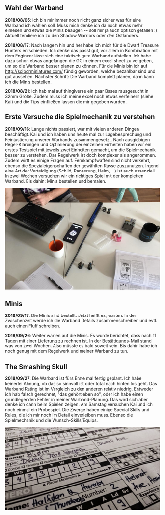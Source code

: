 ## Wahl der Warband

**2018/08/05**: Ich bin mir immer noch nicht ganz sicher was für eine Warband ich
wählen soll. Muss mich denke ich da noch etwas mehr einlesen und etwas die
Minis beäugen -- soll mir ja auch optisch gefallen :) Aktuell tendiere ich zu
den Shadow Warriors oder den Ostlanders.

**2018/08/17**: Nach langem hin und her habe ich mich für die Dwarf Treasure Hunters
entschieden. Ich denke das passt gut, vor allem in Kombination mit dem Engineer
lässt sich eine taktisch gute Warband aufstellen. Ich habe dazu schon etwas
angefangen die GC in einem excel sheet zu vergeben, um so die Warband besser
planen zu können. Für die Minis bin ich auf http://sciborminiatures.com/ fündig
geworden, welche bezahlbar sind und gut aussehen. Nächster Schritt: Die Warband
komplett planen, dann kann ich die Minis bestellen.

**2018/08/21**: Ich hab mal auf thingiverse ein paar Bases rausgesucht in 32mm
Größe. Zudem muss ich meine excel noch etwas verfeinern (siehe Kai) und die
Tips einfließen lassen die mir gegeben wurden.

## Erste Versuche die Spielmechanik zu verstehen

**2018/09/16**: Lange nichts passiert, war mit vielen anderen Dingen beschäftigt.
Kai und ich haben uns heute mal zur Lagebesprechung und Feinjustierung
unserer Warbands zusammengesetzt. Nach ausgiebigen Regel-Klärungen und
Optimierung der einzelnen Einheiten haben wir ein erstes Testspiel mit jeweils
zwei Einheiten gemacht, um die Spielmechanik besser zu verstehen. Das Regelwerk
ist doch komplexer als angenommen. Zudem wirft es einige Fragen auf.
Fernkampfwaffen sind nicht verkehrt, ebenso die Spezialeigenschaften der
gewählten Rasse zuszunutzen. Irgend eine Art der Verteidigung (Schild,
Panzerung, Helm, ...) ist auch essenziell. In zwei Wochen versuchen wir ein
richtiges Spiel mit der kompletten Warband. Bis dahin: Minis bestellen und
bemalen.

![big confusion](diary-20180916-1.jpg)

## Minis

**2018/09/17**: Die Minis sind bestellt. Jetzt heißt es, warten. In der
Zwischenzeit werde ich die Warband Details zusammenschreiben und evtl.
auch einen Fluff schreiben.

**2018/09/26**: Weiter warten auf die Minis. Es wurde berichtet, dass nach 11 Tagen
mit einer Lieferung zu rechnen ist. In der Bestätigungs-Mail stand was von
zwei Wochen. Also müsste es bald soweit sein. Bis dahin habe ich noch genug
mit dem Regelwerk und meiner Warband zu tun.

## The Smashing Skull

**2018/09/27**: Die Warband ist fürs Erste mal fertig geplant. Ich habe keinerlei
Ahnung, ob das so sinnvoll ist oder total nach hinten los geht. Das Warband
Rating ist im Vergleich zu den anderen relativ niedrig. Entweder ich hab falsch
gerechnet, "das gehört eben so", oder ich habe einen grundlegenden Fehler
in meiner Warband-Planung. Das wird sich aber denke ich dann beim Spielen zeigen.
Am Samstag versuchen Kai und ich noch einmal ein Probespiel. Die Zwerge haben
einige Special Skills und Rules, die ich mir noch im Detail einverleiben
muss. Ebenso die Spielmechanik und die Wunsch-Skills/Equips.

![paperwork](diary-20180927-1.jpg)
